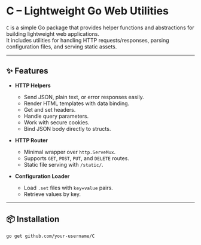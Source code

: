 # C – Lightweight Go Web Utilities

`C` is a simple Go package that provides helper functions and abstractions for building lightweight web applications.  
It includes utilities for handling HTTP requests/responses, parsing configuration files, and serving static assets.

---

## ✨ Features
- **HTTP Helpers**
  - Send JSON, plain text, or error responses easily.
  - Render HTML templates with data binding.
  - Get and set headers.
  - Handle query parameters.
  - Work with secure cookies.
  - Bind JSON body directly to structs.

- **HTTP Router**
  - Minimal wrapper over `http.ServeMux`.
  - Supports `GET`, `POST`, `PUT`, and `DELETE` routes.
  - Static file serving with `/static/`.

- **Configuration Loader**
  - Load `.set` files with `key=value` pairs.
  - Retrieve values by key.

---

## 📦 Installation
```bash
go get github.com/your-username/C
